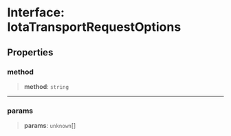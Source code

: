 # Interface: IotaTransportRequestOptions

## Properties

### method

> **method**: `string`

---

### params

> **params**: `unknown`[]
